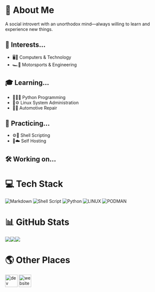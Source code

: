 # 🪪 About Me
A social introvert with an unorthodox mind—always willing to learn and experience new things.

## 💫 Interests...
- 🖥️📱 Computers & Technology
- 🏎️📐 Motorsports & Engineering

## 🎓 Learning...
- 🐍👨‍💻 Python Programming
- 🐧⚙️ Linux System Administration
- 🚗🔧 Automotive Repair

## 🎯 Practicing...
- ⚙️📝 Shell Scripting
- 🏡☁️ Self Hosting

## 🛠️ Working on...


# 💻 Tech Stack
![Markdown](https://img.shields.io/badge/markdown-%23000000.svg?style=for-the-badge&logo=markdown&logoColor=white) ![Shell Script](https://img.shields.io/badge/shell_script-%23121011.svg?style=for-the-badge&logo=gnu-bash&logoColor=white) ![Python](https://img.shields.io/badge/python-3670A0?style=for-the-badge&logo=python&logoColor=ffdd54) ![LINUX](https://img.shields.io/badge/Linux-FCC624?style=for-the-badge&logo=linux&logoColor=black) ![PODMAN](https://img.shields.io/badge/podman-892CA0.svg?style=for-the-badge&logo=podman&logoColor=white)

# 📊 GitHub Stats
![](https://github-readme-stats.vercel.app/api?username=N3WK1D&theme=dark&hide_border=true&include_all_commits=false&count_private=false)![](https://github-readme-streak-stats.herokuapp.com/?user=N3WK1D&theme=dark&hide_border=true)![](https://github-readme-stats.vercel.app/api/top-langs/?username=N3WK1D&theme=dark&hide_border=true&include_all_commits=false&count_private=false&layout=compact)<br/>

# 🌎 Other Places
[<img src='https://cdn.jsdelivr.net/npm/simple-icons@3.0.1/icons/dev-dot-to.svg' alt='dev' height='40'>](https://dev.to/n3wk1d) [<img src='https://cdn.jsdelivr.net/npm/simple-icons@3.0.1/icons/icloud.svg' alt='website' height='40'>](https://n3wk1d.github.io)

<!-- Proudly created with GPRM ( https://gprm.itsvg.in ) -->
<!---
N3WK1D/N3WK1D is a ✨ special ✨ repository because its `README.md` (this file) appears on your GitHub profile.
You can click the Preview link to take a look at your changes.
--->
